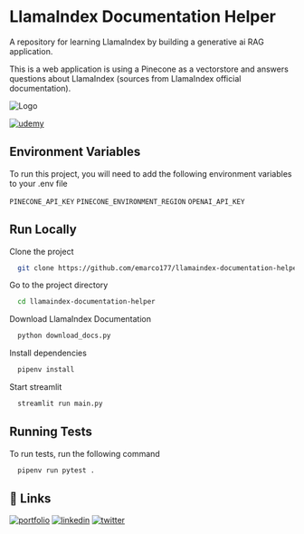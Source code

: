 
# LlamaIndex Documentation Helper

A repository for learning LlamaIndex by building a generative ai RAG application.

This is a web application is using a Pinecone as a vectorstore and answers questions about LlamaIndex 
(sources from LlamaIndex official documentation). 


![Logo](https://github.com/emarco177/llamaindex-documentation-helper/blob/main/static/banner.gif)

[![udemy](https://img.shields.io/badge/LangChain%20Udemy%20Course-%2412.99-green)](https://www.udemy.com/course/langchain/?couponCode=LANGCHAINCD8C0B4060)

## Environment Variables

To run this project, you will need to add the following environment variables to your .env file

`PINECONE_API_KEY`
`PINECONE_ENVIRONMENT_REGION`
`OPENAI_API_KEY`

## Run Locally

Clone the project

```bash
  git clone https://github.com/emarco177/llamaindex-documentation-helper.git
```

Go to the project directory

```bash
  cd llamaindex-documentation-helper
```

Download LlamaIndex Documentation
```bash
  python download_docs.py
```

Install dependencies

```bash
  pipenv install
```

Start streamlit

```bash
  streamlit run main.py
```


## Running Tests

To run tests, run the following command

```bash
  pipenv run pytest .
```


## 🔗 Links
[![portfolio](https://img.shields.io/badge/my_portfolio-000?style=for-the-badge&logo=ko-fi&logoColor=white)](https://www.udemy.com/course/langchain/?referralCode=D981B8213164A3EA91AC)
[![linkedin](https://img.shields.io/badge/linkedin-0A66C2?style=for-the-badge&logo=linkedin&logoColor=white)](https://www.linkedin.com/in/eden-marco/)
[![twitter](https://img.shields.io/badge/twitter-1DA1F2?style=for-the-badge&logo=twitter&logoColor=white)](https://www.udemy.com/user/eden-marco/)
